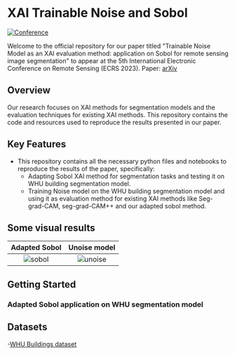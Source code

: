 # XAI Trainable Noise and Sobol 

[![Conference](https://img.shields.io/badge/ECRS-Conference-brightgreen)](https://ecrs2023.sciforum.net/)

Welcome to the official repository for our paper titled "Trainable Noise Model as an XAI evaluation method: application on Sobol for remote sensing image segmentation" to appear at the 5th International Electronic Conference on Remote Sensing (ECRS 2023).
Paper: [arXiv](https://arxiv.org/abs/2310.01828)

## Overview
Our research focuses on XAI methods for segmentation models and the evaluation techniques for existing XAI methods. This repository contains the code and resources used to reproduce the results presented in our paper. 


## Key Features

- This repository contains all the necessary python files and notebooks to reproduce the results of the paper, specifically:
  - Adapting Sobol XAI method for segmentation tasks and testing it on WHU building segmentation model.
  - Training Noise model on the WHU building segmentation model and using it as evaluation method for existing XAI methods like Seg-grad-CAM, seg-grad-CAM++ and our adapted sobol method.



## Some visual results

Adapted Sobol         |          Unoise model              
:-------------------------:|:-------------------------:
![sobol](https://github.com/geoaigroup/GEOAI-ECRS2023/assets/65351288/9ed9d0b1-6e9c-449c-8f8c-20a9de6c03c0) | ![unoise](https://github.com/geoaigroup/GEOAI-ECRS2023/assets/65351288/a4f7153f-ba0d-49fd-8c22-004b6dc7dad2)




## Getting Started

### Adapted Sobol application on WHU segmentation model


## Datasets

-[WHU Buildings dataset](http://gpcv.whu.edu.cn/data/building_dataset.html) 
